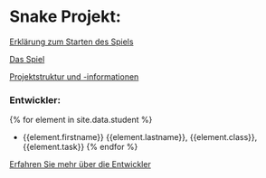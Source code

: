 # Snake Projekt:

[Erklärung zum Starten des Spiels](startmenue.md)

[Das Spiel](ui.md)

[Projektstruktur und -informationen](project.md)

### Entwickler:
{% for element in site.data.student %}
- {{element.firstname}} {{element.lastname}}, {{element.class}}, {{element.task}}
{% endfor %}

[Erfahren Sie mehr über die Entwickler](about_us.md)

